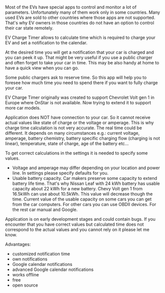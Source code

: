 Most of the EVs have special apps to control and monitor a lot of parameters. Unfortunately many of them work only in some countries. Many used EVs are sold to other countries where those apps are not supported. That's why EV owners in those countries do not have an option to control their car state remotely.

EV Charge Timer allows to calculate time which is required to charge your EV and set a notification to the calendar.

At the desired time you will get a notification that your car is charged and you can peek it up. That might be very useful if you use a public charger and often forget to take your car in time. This may be also handy at home to have a quick view when you can go.

Some public chargers ask to reserve time. So this app will help you to foresee how much time you need to spend there if you want to fully charge your car.

EV Charge Timer originally was created to support Chevrolet Volt gen 1 in Europe where OnStar is not available. Now trying to extend it to support more car models.

Application does NOT have connection to your car. So it cannot receive actual values like state of charge or the voltage or amperage. This is why charge time calculation is not very accurate. The real time could be different. It depends on many circumstances e.g.: current voltage, amperage, battery chemistry, battery specific charging flow (charging is not linear), temperature, state of charge, age of the battery etc...

To get correct calculations in the settings it is needed to specify some values.
* Voltage and amperage may differ depending on your location and power line. In settings please specify defaults for you.
* Usable battery capacity. Car makers preserve some capacity to extend battery life time. That's why Nissan Leaf with 24 kWh battery has usable capacity about 22 kWh for a new battery. Chevy Volt gen 1 from 16.5kWh can use about 10.5kWh. This value will decrease though the time. Current value of the usable capacity on some cars you can get from the car computers. For other cars you can use OBDII devices. For the rest car manual and Google.

Application is on early development stages and could contain bugs. If you encounter that you have correct values but calculated time does not correspond to the actual values and you cannot rely on it please let me know.

Advantages:
* customized notification time
* own notifications
* Google calendar notifications
* advanced Google calendar notifications
* works offline
* free
* open source
